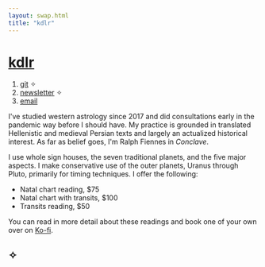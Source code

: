 ```yaml
---
layout: swap.html
title: "kdlr"
---
```


# [kdlr](..)

1. [git](https://codeberg.org/sailorfe) ✧
2. [newsletter](https://buttondown.com/hackstrology) ✧
3. [email](mailto:krdlrosa@gmail.com)

I've studied western astrology since 2017 and did consultations early in the pandemic way before I should have. My practice is grounded in translated Hellenistic and medieval Persian texts and largely an actualized historical interest. As far as belief goes, I'm Ralph Fiennes in *Conclave*.

I use whole sign houses, the seven traditional planets, and the five major aspects. I make conservative use of the outer planets, Uranus through Pluto, primarily for timing techniques. I offer the following:

- Natal chart reading, $75
- Natal chart with transits, $100
- Transits reading, $50

You can read in more detail about these readings and book one of your own over on [Ko-fi](https://ko-fi.com/hackstrology/commissions).

## ✧
